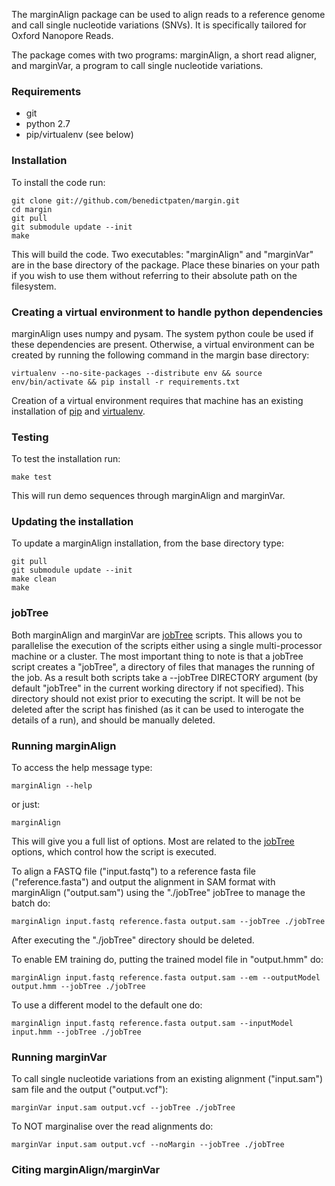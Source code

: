 The marginAlign package can be used to align reads to a reference genome and call single nucleotide variations (SNVs). It is specifically tailored for Oxford Nanopore Reads.

The package comes with two programs: marginAlign, a short read aligner, and marginVar, a program to call single nucleotide variations.

### Requirements
* git
* python 2.7
* pip/virtualenv (see below)

### Installation
To install the code run:

    git clone git://github.com/benedictpaten/margin.git
    cd margin
    git pull
    git submodule update --init
    make

This will build the code. Two executables: "marginAlign" and "marginVar" are in the base directory
of the package. Place these binaries on your path if you wish to use them without referring to their absolute
path on the filesystem.

### Creating a virtual environment to handle python dependencies
marginAlign uses numpy and pysam. The system python coule be used if these dependencies are present. Otherwise, a virtual environment can be created by running the following command in the margin base directory:

    virtualenv --no-site-packages --distribute env && source env/bin/activate && pip install -r requirements.txt

Creation of a virtual environment requires that machine has an existing installation of [pip](https://pip.pypa.io/en/latest/index.html) and [virtualenv](https://virtualenv.pypa.io/en/latest/index.html).

### Testing
To test the installation run:

    make test
    
This will run demo sequences through marginAlign and marginVar.
    
### Updating the installation
To update a marginAlign installation, from the base directory type:

    git pull
    git submodule update --init
    make clean
    make

### jobTree

Both marginAlign and marginVar are [jobTree](https://github.com/benedictpaten/jobTree) scripts. This allows you to parallelise the execution of the scripts either using a single multi-processor machine or a cluster. The most important thing to note is that a jobTree script creates a "jobTree", a directory of files that manages the running of the job. As a result both scripts take a --jobTree DIRECTORY argument (by default "jobTree" in the current working directory if not specified). This directory should not exist prior to executing the script. It will be not be deleted after the script has finished (as it can be used to interogate the details of a run), and should be manually deleted.

### Running marginAlign

To access the help message type:

    marginAlign --help

or just:

    marginAlign

This will give you a full list of options. Most are related to the [jobTree](https://github.com/benedictpaten/jobTree) options, which control how the script is executed. 

To align a FASTQ file ("input.fastq") to a reference fasta file ("reference.fasta") and output the alignment in SAM format with marginAlign ("output.sam") using the "./jobTree" jobTree to manage the batch do:

    marginAlign input.fastq reference.fasta output.sam --jobTree ./jobTree

After executing the "./jobTree" directory should be deleted.

To enable EM training do, putting the trained model file in "output.hmm" do:

    marginAlign input.fastq reference.fasta output.sam --em --outputModel output.hmm --jobTree ./jobTree

To use a different model to the default one do:

    marginAlign input.fastq reference.fasta output.sam --inputModel input.hmm --jobTree ./jobTree

### Running marginVar

To call single nucleotide variations from an existing alignment ("input.sam") sam file and the output ("output.vcf"):

    marginVar input.sam output.vcf --jobTree ./jobTree

To NOT marginalise over the read alignments do:

    marginVar input.sam output.vcf --noMargin --jobTree ./jobTree

### Citing marginAlign/marginVar
